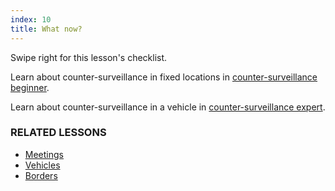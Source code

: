 ```yaml
---
index: 10
title: What now?
---
```

Swipe right for this lesson's checklist.

Learn about counter-surveillance in fixed locations in [counter-surveillance beginner](umbrella://operations/counter/surveillance/beginner).

Learn about counter-surveillance in a vehicle in [counter-surveillance expert](umbrella://operations/counter/surveillance/expert).

### RELATED LESSONS

*   [Meetings](umbrella://operations/meetings)
*	[Vehicles](umbrella://travel/vehicles)
*	[Borders](umbrella://travel/borders)